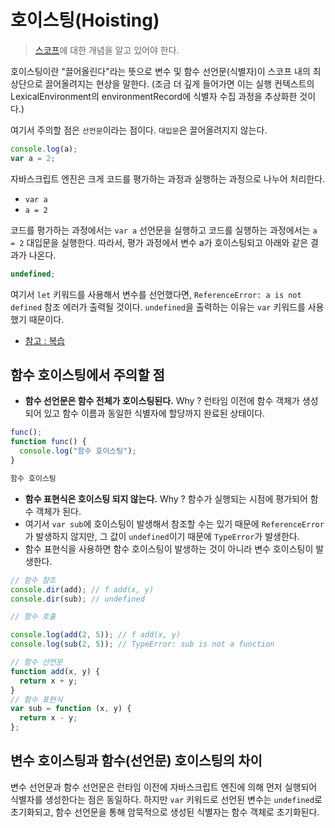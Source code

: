 # 호이스팅(Hoisting)

> [스코프](https://github.com/sunghyunjeonme/TIL/blob/master/JavaScript/execution-context.md)에 대한 개념을 알고 있어야 한다.

호이스팅이란 "끌어올린다"라는 뜻으로 변수 및 함수 선언문(식별자)이 스코프 내의 최상단으로 끌어올려지는 현상을 말한다. (조금 더 깊게 들어가면 이는 실행 컨텍스트의 LexicalEnvironment의 environmentRecord에 식별자 수집 과정을 추상화한 것이다.)

여기서 주의할 점은 `선언문`이라는 점이다. `대입문`은 끌어올려지지 않는다.

```js
console.log(a);
var a = 2;
```

자바스크립트 엔진은 크게 코드를 평가하는 과정과 실행하는 과정으로 나누어 처리한다.

- `var a`
- `a = 2`

코드를 평가하는 과정에서는 `var a` 선언문을 실행하고 코드를 실행하는 과정에서는 `a = 2` 대입문을 실행한다. 따라서, 평가 과정에서 변수 a가 호이스팅되고 아래와 같은 결과가 나온다.

```js
undefined;
```

여기서 `let` 키워드를 사용해서 변수를 선언했다면, `ReferenceError: a is not defined` 참조 에러가 출력될 것이다. `undefined`을 출력하는 이유는 `var` 키워드를 사용했기 때문이다.

- [참고 : 복습](https://github.com/sunghyunjeonme/TIL/blob/master/JavaScript/var-let-const.md)

## 함수 호이스팅에서 주의할 점

- **함수 선언문은 함수 전체가 호이스팅된다.**
  Why ? 런타임 이전에 함수 객체가 생성되어 있고 함수 이름과 동일한 식별자에 할당까지 완료된 상태이다.

```js
func();
function func() {
  console.log("함수 호이스팅");
}
```

```js
함수 호이스팅
```

- **함수 표현식은 호이스팅 되지 않는다.** Why ? 함수가 실행되는 시점에 평가되어 함수 객체가 된다.
- 여기서 `var sub`에 호이스팅이 발생해서 참조할 수는 있기 때문에 `ReferenceError`가 발생하지 않지만, 그 값이 `undefined`이기 때문에 `TypeError`가 발생한다.
- 함수 표현식을 사용하면 함수 호이스팅이 발생하는 것이 아니라 변수 호이스팅이 발생한다.

```js
// 함수 참조
console.dir(add); // f add(x, y)
console.dir(sub); // undefined

// 함수 호출

console.log(add(2, 5)); // f add(x, y)
console.log(sub(2, 5)); // TypeError: sub is not a function

// 함수 선언문
function add(x, y) {
  return x + y;
}
// 함수 표현식
var sub = function (x, y) {
  return x - y;
};
```

## 변수 호이스팅과 함수(선언문) 호이스팅의 차이

변수 선언문과 함수 선언문은 런타임 이전에 자바스크립트 엔진에 의해 먼저 실행되어 식별자를 생성한다는 점은 동일하다. 하지만 `var` 키워드로 선언된 변수는 `undefined`로 초기화되고, 함수 선언문을 통해 암묵적으로 생성된 식별자는 함수 객체로 초기화된다.
